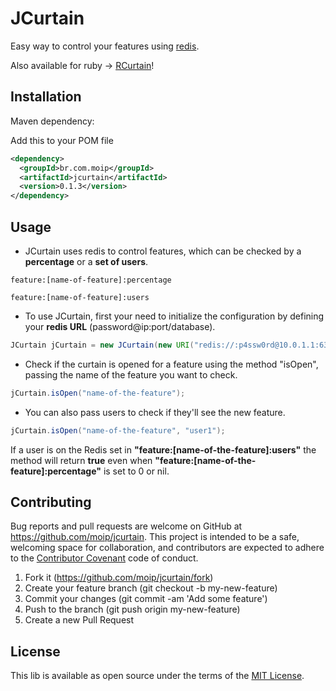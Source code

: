 # JCurtain

Easy way to control your features using [redis](http://redis.io/).

Also available for ruby -> [RCurtain](https://github.com/moip/rcurtain)!

## Installation

Maven dependency:

Add this to your POM file

```XML
<dependency>
  <groupId>br.com.moip</groupId>
  <artifactId>jcurtain</artifactId>
  <version>0.1.3</version>
</dependency>
```

## Usage

* JCurtain uses redis to control features, which can be checked by a **percentage** or a **set of users**.
```
feature:[name-of-feature]:percentage
```
```
feature:[name-of-feature]:users
```

* To use JCurtain, first your need to initialize the configuration by defining your **redis URL** (password@ip:port/database).
```java
JCurtain jCurtain = new JCurtain(new URI("redis://:p4ssw0rd@10.0.1.1:6380/15")); 
```

* Check if the curtain is opened for a feature using the method "isOpen", passing the name of the feature you want to check.
```java
jCurtain.isOpen("name-of-the-feature");
```

* You can also pass users to check if they'll see the new feature.
```java
jCurtain.isOpen("name-of-the-feature", "user1");
```

If a user is on the Redis set in **"feature:[name-of-the-feature]:users"** the method will return **true** even when **"feature:[name-of-the-feature]:percentage"** is set to 0 or nil.

## Contributing

Bug reports and pull requests are welcome on GitHub at https://github.com/moip/jcurtain. This project is intended to be a safe, welcoming space for collaboration, and contributors are expected to adhere to the [Contributor Covenant](http://contributor-covenant.org) code of conduct.

1. Fork it (https://github.com/moip/jcurtain/fork)
2. Create your feature branch (git checkout -b my-new-feature)
3. Commit your changes (git commit -am 'Add some feature')
4. Push to the branch (git push origin my-new-feature)
5. Create a new Pull Request

## License

This lib is available as open source under the terms of the [MIT License](http://opensource.org/licenses/MIT).
